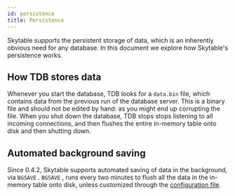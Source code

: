 ```yaml
---
id: persistence
title: Persistence
---
```

Skytable supports the persistent storage of data, which is an inherently obvious need for any database. In this document we explore how Skytable's persistence works. 

## How TDB stores data

Whenever you start the database, TDB looks for a `data.bin` file, which contains data from the previous run of the database server. This is a binary file and should not be edited by hand: as you might end up corrupting the file.
When you shut down the database, TDB stops stops listening to all incoming connections, and then flushes the entire in-memory table onto disk and then shutting down.

## Automated background saving

Since 0.4.2, Skytable supports automated saving of data in the background, via `BGSAVE` . `BGSAVE` , runs every two minutes to flush all the data in the in-memory table onto disk, unless customized through the [configuration file](config-files/#an-example-configuration).